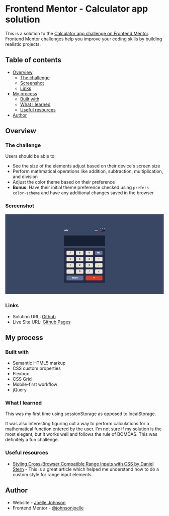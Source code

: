 # Frontend Mentor - Calculator app solution

This is a solution to the [Calculator app challenge on Frontend Mentor](https://www.frontendmentor.io/challenges/calculator-app-9lteq5N29). Frontend Mentor challenges help you improve your coding skills by building realistic projects. 

## Table of contents

- [Overview](#overview)
  - [The challenge](#the-challenge)
  - [Screenshot](#screenshot)
  - [Links](#links)
- [My process](#my-process)
  - [Built with](#built-with)
  - [What I learned](#what-i-learned)
  - [Useful resources](#useful-resources)
- [Author](#author)

## Overview

### The challenge

Users should be able to:

- See the size of the elements adjust based on their device's screen size
- Perform mathmatical operations like addition, subtraction, multiplication, and division
- Adjust the color theme based on their preference
- **Bonus**: Have their initial theme preference checked using `prefers-color-scheme` and have any additional changes saved in the browser

### Screenshot

![Screenshot](./screenshot.png)

### Links

- Solution URL: [Github](https://github.com/johnsonjoelle/FEM-calculator-app)
- Live Site URL: [Github Pages](https://johnsonjoelle.github.io/FEM-calculator-app/)

## My process

### Built with

- Semantic HTML5 markup
- CSS custom properties
- Flexbox
- CSS Grid
- Mobile-first workflow
- jQuery

### What I learned

This was my first time using sessionStorage as opposed to localStorage.

It was also interesting figuring out a way to perform calculations for a mathematical function entered by the user. I'm not sure if my solution is the most elegant, but it works well and follows the rule of BOMDAS. This was definitely a fun challenge.

### Useful resources

- [Styling Cross-Browser Compatible Range Inputs with CSS by Daniel Stern](https://css-tricks.com/styling-cross-browser-compatible-range-inputs-css/) - This is a great article which helped me understand how to do a custom style for range input elements.


## Author

- Website - [Joelle Johnson](https://joellejohnson.com)
- Frontend Mentor - [@johnsonjoelle](https://www.frontendmentor.io/profile/johnsonjoelle)
